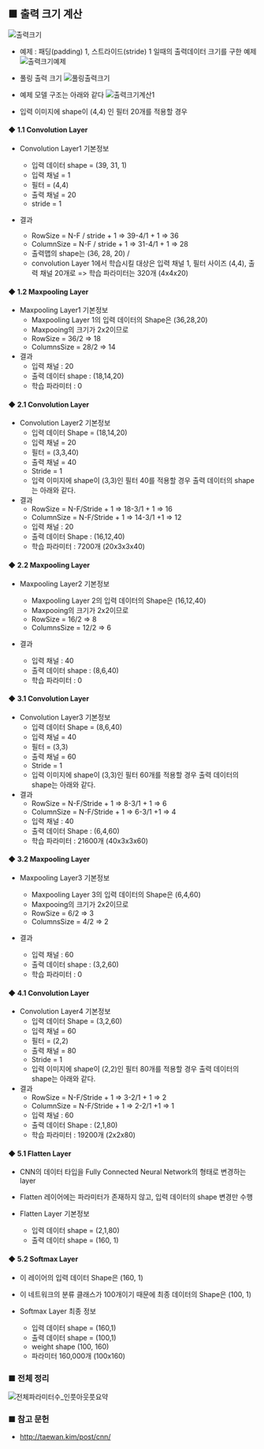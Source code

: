 ## ■ 출력 크기 계산

![출력크기](img/출력크기.PNG)

- 예제 : 패딩(padding) 1, 스트라이드(stride) 1 일때의 출력데이터 크기를 구한 예제
![출력크기예제](img/출력크기예제.png)

- 풀링 출력 크기
![풀링출력크기](img/풀링출력크기.PNG)

- 예제 모델 구조는 아래와 같다
![출력크기계산1](img/출력크기계산1.PNG)

- 입력 이미지에 shape이 (4,4) 인 필터 20개를 적용할 경우

#### ◆ 1.1 Convolution Layer 
- Convolution Layer1 기본정보
    - 입력 데이터 shape = (39, 31, 1)
    - 입력 채널 = 1
    - 필터 = (4,4)
    - 출력 채널 = 20
    - stride = 1

- 결과 
    - RowSize = N-F / stride + 1 => 39-4/1 + 1 => 36
    - ColumnSize = N-F / stride + 1 => 31-4/1 + 1 => 28
    - 출력맵의 shape는 (36, 28, 20) / 
    - convolution Layer 1에서 학습시킬 대상은 입력 채널 1, 필터 사이즈 (4,4), 출력 채널 20개로 => 학습 파라미터는 320개 (4x4x20)

#### ◆ 1.2 Maxpooling Layer 
- Maxpooling Layer1 기본정보
    - Maxpooling Layer 1의 입력 데이터의 Shape은 (36,28,20) 
    - Maxpooing의 크기가 2x2이므로
    - RowSize = 36/2 => 18
    - ColumnsSize = 28/2 => 14
- 결과
    - 입력 채널 : 20
    - 출력 데이터 shape : (18,14,20)
    - 학습 파라미터 : 0

#### ◆ 2.1 Convolution Layer
- Convolution Layer2 기본정보
    - 입력 데이터 Shape = (18,14,20)
    - 입력 채널 = 20
    - 필터 = (3,3,40)
    - 출력 채널 = 40
    - Stride = 1
    - 입력 이미지에 shape이 (3,3)인 필터 40를 적용할 경우 출력 데이터의 shape는 아래와 같다.
- 결과
    - RowSize = N-F/Stride + 1 => 18-3/1 + 1 => 16
    - ColumnSize = N-F/Stride + 1 => 14-3/1 +1 => 12
    - 입력 채널 : 20
    - 출력 데이터 Shape : (16,12,40)
    - 학습 파라미터 : 7200개 (20x3x3x40)
    
#### ◆ 2.2 Maxpooling Layer 
- Maxpooling Layer2 기본정보
    - Maxpooling Layer 2의 입력 데이터의 Shape은 (16,12,40) 
    - Maxpooing의 크기가 2x2이므로
    - RowSize = 16/2 => 8
    - ColumnsSize = 12/2 => 6
    
- 결과
    - 입력 채널 : 40
    - 출력 데이터 shape : (8,6,40)
    - 학습 파라미터 : 0
    
#### ◆ 3.1 Convolution Layer
- Convolution Layer3 기본정보
    - 입력 데이터 Shape = (8,6,40)
    - 입력 채널 = 40
    - 필터 = (3,3)
    - 출력 채널 = 60
    - Stride = 1
    - 입력 이미지에 shape이 (3,3)인 필터 60개를 적용할 경우 출력 데이터의 shape는 아래와 같다.
- 결과
    - RowSize = N-F/Stride + 1 => 8-3/1 + 1 => 6
    - ColumnSize = N-F/Stride + 1 => 6-3/1 +1 => 4
    - 입력 채널 : 40
    - 출력 데이터 Shape : (6,4,60)
    - 학습 파라미터 : 21600개 (40x3x3x60)
    
#### ◆ 3.2 Maxpooling Layer 
- Maxpooling Layer3 기본정보
    - Maxpooling Layer 3의 입력 데이터의 Shape은 (6,4,60) 
    - Maxpooing의 크기가 2x2이므로
    - RowSize = 6/2 => 3
    - ColumnsSize = 4/2 => 2
    
- 결과
    - 입력 채널 : 60
    - 출력 데이터 shape : (3,2,60)
    - 학습 파라미터 : 0
    
#### ◆ 4.1 Convolution Layer
- Convolution Layer4 기본정보
    - 입력 데이터 Shape = (3,2,60)
    - 입력 채널 = 60
    - 필터 = (2,2)
    - 출력 채널 = 80
    - Stride = 1
    - 입력 이미지에 shape이 (2,2)인 필터 80개를 적용할 경우 출력 데이터의 shape는 아래와 같다.
- 결과
    - RowSize = N-F/Stride + 1 => 3-2/1 + 1 => 2
    - ColumnSize = N-F/Stride + 1 => 2-2/1 +1 => 1
    - 입력 채널 : 60
    - 출력 데이터 Shape : (2,1,80)
    - 학습 파라미터 : 19200개 (2x2x80)
    
#### ◆ 5.1 Flatten Layer 
- CNN의 데이터 타입을 Fully Connected Neural Network의 형태로 변경하는 layer
- Flatten 레이어에는 파라미터가 존재하지 않고, 입력 데이터의 shape 변경만 수행

- Flatten Layer 기본정보
    - 입력 데이터 shape = (2,1,80)
    - 출력 데이터 shape = (160, 1)

#### ◆ 5.2 Softmax Layer
- 이 레이어의 입력 데이터 Shape은 (160, 1)
- 이 네트워크의 분류 클래스가 100개이기 때문에 최종 데이터의 Shape은 (100, 1)

- Softmax Layer 최종 정보
    - 입력 데이터 shape = (160,1)
    - 출력 데이터 shape = (100,1)
    - weight shape (100, 160) 
    - 파라미터 160,000개 (100x160)
    
### ■ 전체 정리

![전체파라미터수_인풋아웃풋요약](img/전체파라미터수_인풋아웃풋요약.PNG)


### ■ 참고 문헌
- http://taewan.kim/post/cnn/